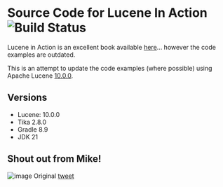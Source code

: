 # Source Code for Lucene In Action ![Build Status](https://github.com/shaikhu/lucene_in_action/actions/workflows/main.yml/badge.svg)

Lucene in Action is an excellent book available [here](https://www.manning.com/books/lucene-in-action-second-edition)... however the code examples are outdated.

This is an attempt to update the code examples (where possible) using Apache Lucene [10.0.0](https://lucene.apache.org/core/10_0_0/).

## Versions

- Lucene: 10.0.0
- Tika 2.8.0
- Gradle 8.9
- JDK 21

## Shout out from Mike!
![image](shout_out.png)
Original [tweet](https://twitter.com/mikemccand/status/1663855254545346561?s=20)
